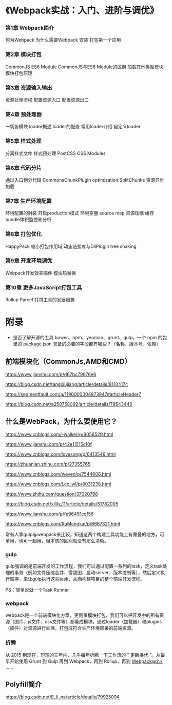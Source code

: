 # 《Webpack实战：入门、进阶与调优》

### 第1章 Webpack简介

何为Webpack
为什么需要Webpack
安装
打包第一个应用

### 第2章 模块打包

CommonJS
ES6 Module
CommonJS与ES6 Module的区别
加载其他类型模块
模块打包原理

### 第3章 资源输入输出

资源处理流程
配置资源入口
配置资源出口

### 第4章 预处理器

一切皆模块
loader概述
loader的配置
常用loader介绍
自定义loader

### 第5章 样式处理

分离样式文件
样式预处理
PostCSS
CSS Modules

### 第6章 代码分片

通过入口划分代码
CommonsChunkPlugin
optimization.SplitChunks
资源异步加载

### 第7章 生产环境配置

环境配置的封装
开启production模式
环境变量
source map
资源压缩
缓存
bundle体积监控和分析

### 第8章 打包优化

HappyPack
缩小打包作用域
动态链接库与DllPlugin
tree shaking

### 第9章 开发环境调优

Webpack开发效率插件
模块热替换

### 第10章 更多JavaScript打包工具

Rollup
Parcel
打包工具的发展趋势

# 附录

- 是否了解开源的工具 bower、npm、yeoman、grunt、gulp，一个 npm 的包里的 package.json 具备的必要的字段都有哪些？（名称、版本号，依赖）

## 前端模块化（CommonJs,AMD和CMD）

https://www.jianshu.com/p/d67bc79976e6

https://blog.csdn.net/tangxiujiang/article/details/81104174

https://segmentfault.com/a/1190000004873947#articleHeader7

https://blog.csdn.net/a250758092/article/details/78543440

## 什么是WebPack，为什么要使用它？

https://www.cnblogs.com/-walker/p/6056529.html

https://www.jianshu.com/p/42e11515c10f

https://www.cnblogs.com/lovesong/p/6413546.html

https://zhuanlan.zhihu.com/p/27355765

https://www.cnblogs.com/weven/p/7544606.html

https://www.cnblogs.com/Leo_wl/p/8031238.html

https://www.zhihu.com/question/37020798

https://blog.csdn.net/xllily_11/article/details/51782005

https://www.jianshu.com/p/fe96491ccf56

https://www.cnblogs.com/RuMengkai/p/6667321.html

常有人拿gulp与webpack来比较，知道这两个构建工具功能上有重叠的地方，可单用，也可一起用，但本质的区别就没有那么清晰。

### gulp

gulp强调的是前端开发的工作流程，我们可以通过配置一系列的task，定义task处理的事务（例如文件压缩合并、雪碧图、启动server、版本控制等），然后定义执行顺序，来让gulp执行这些task，从而构建项目的整个前端开发流程。

PS：简单说就一个Task Runner

### webpack

webpack是一个前端模块化方案，更侧重模块打包，我们可以把开发中的所有资源（图片、js文件、css文件等）都看成模块，通过loader（加载器）和plugins（插件）对资源进行处理，打包成符合生产环境部署的前端资源。

### 折腾

从 2015 到现在，短短的三年内，几乎每年折腾一下工作流的 “ 更新换代 ”。从最早开始使用 Grunt 到 Gulp 再到 Webpack，再到 Rollup，再到 Webpack@2.x ......

## Polyfill简介

https://blog.csdn.net/E_li_na/article/details/79925094